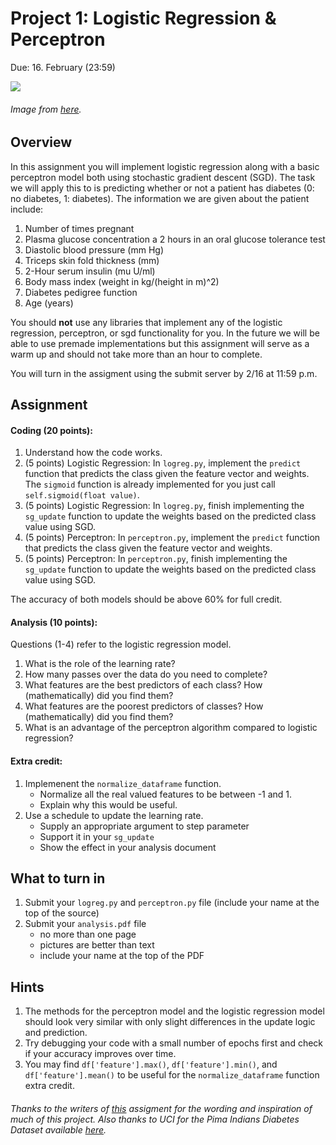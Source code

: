 Project 1: Logistic Regression & Perceptron
=

Due: 16. February (23:59)

![](https://www.foodandhealth.com/images/clipart/Diabetes.png)
###### Image from [here](http://foodandhealth.com/clipart.php/view/690/).

Overview
-
In this assignment you will implement logistic regression along with a basic perceptron model both using stochastic gradient descent (SGD). The task we will apply this to is predicting whether or not a patient has diabetes (0: no diabetes, 1: diabetes). The information we are given about the patient include:
1. Number of times pregnant 
2. Plasma glucose concentration a 2 hours in an oral glucose tolerance test 
3. Diastolic blood pressure (mm Hg) 
4. Triceps skin fold thickness (mm) 
5. 2-Hour serum insulin (mu U/ml) 
6. Body mass index (weight in kg/(height in m)^2) 
7. Diabetes pedigree function 
8. Age (years)

You should **not** use any libraries that implement any of the logistic regression, perceptron, or sgd functionality for you. In the future we will be able to use premade implementations but this assignment will serve as a warm up and should not take more than an hour to complete.

You will turn in the assigment using the submit server by 2/16 at 11:59 p.m.

Assignment
-

#### Coding (20 points):

1. Understand how the code works.
2. (5 points) Logistic Regression: In `logreg.py`, implement the `predict` function that predicts the class given the feature vector and weights. The `sigmoid` function is already implemented for you just call `self.sigmoid(float value)`.
3. (5 points) Logistic Regression: In `logreg.py`, finish implementing the `sg_update` function to update the weights based on the predicted class value using SGD.
4. (5 points) Perceptron: In `perceptron.py`, implement the `predict` function that predicts the class given the feature vector and weights.
5. (5 points) Perceptron: In `perceptron.py`, finish implementing the `sg_update` function to update the weights based on the predicted class value using SGD.

The accuracy of both models should be above 60% for full credit.

#### Analysis (10 points):

Questions (1-4) refer to the logistic regression model.
1. What is the role of the learning rate?
2. How many passes over the data do you need to complete?
3. What features are the best predictors of each class?  How (mathematically) did you find them?
4. What features are the poorest predictors of classes?  How (mathematically) did you find them?
5. What is an advantage of the perceptron algorithm compared to logistic regression?

#### Extra credit:

1. Implemenent the `normalize_dataframe` function.
    - Normalize all the real valued features to be between -1 and 1.
    - Explain why this would be useful.
2. Use a schedule to update the learning rate.
    - Supply an appropriate argument to step parameter
    - Support it in your `sg_update`
    - Show the effect in your analysis document

What to turn in
-

1. Submit your `logreg.py` and `perceptron.py` file (include your name at the top of the source)
1. Submit your `analysis.pdf` file
    - no more than one page
    - pictures are better than text
    - include your name at the top of the PDF

Hints
-

1. The methods for the perceptron model and the logistic regression model should look very similar with only slight differences in the update logic and prediction.
2. Try debugging your code with a small number of epochs first and check if your accuracy improves over time.
3. You may find `df['feature'].max()`, `df['feature'].min()`, and `df['feature'].mean()` to be useful for the  `normalize_dataframe` function extra credit.


###### Thanks to the writers of <a href = "https://github.com/Pinafore/ml-hw/blob/master/logreg/assign.md">this</a> assigment for the wording and inspiration of much of this project. Also thanks to UCI for the Pima Indians Diabetes Dataset available <a href="https://archive.ics.uci.edu/ml/datasets/Pima+Indians+Diabetes">here</a>.
